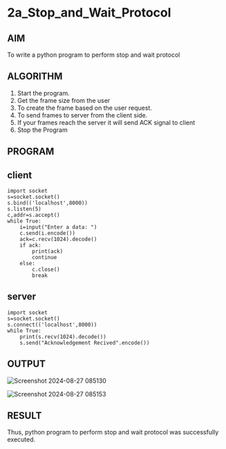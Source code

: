 # 2a_Stop_and_Wait_Protocol
## AIM 
To write a python program to perform stop and wait protocol
## ALGORITHM
1. Start the program.
2. Get the frame size from the user
3. To create the frame based on the user request.
4. To send frames to server from the client side.
5. If your frames reach the server it will send ACK signal to client
6. Stop the Program
## PROGRAM
## client

```
import socket
s=socket.socket()
s.bind(('localhost',8000))
s.listen(5)
c,addr=s.accept()
while True:
    i=input("Enter a data: ")
    c.send(i.encode())
    ack=c.recv(1024).decode()
    if ack:
        print(ack)
        continue
    else:
        c.close()
        break
```

## server

```
import socket
s=socket.socket()
s.connect(('localhost',8000))
while True:
    print(s.recv(1024).decode())
    s.send("Acknowledgement Recived".encode())
```


## OUTPUT
![Screenshot 2024-08-27 085130](https://github.com/user-attachments/assets/3a4f1081-fccb-4507-a44a-cd069db6d07f)

![Screenshot 2024-08-27 085153](https://github.com/user-attachments/assets/1617f930-0802-4ac2-8bbd-054e6c7c1cd5)

## RESULT
Thus, python program to perform stop and wait protocol was successfully executed.
